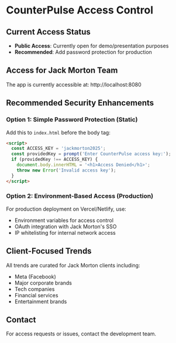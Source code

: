 # CounterPulse Access Control

## Current Access Status
- **Public Access**: Currently open for demo/presentation purposes
- **Recommended**: Add password protection for production

## Access for Jack Morton Team
The app is currently accessible at: http://localhost:8080

## Recommended Security Enhancements

### Option 1: Simple Password Protection (Static)
Add this to `index.html` before the body tag:

```html
<script>
  const ACCESS_KEY = 'jackmorton2025';
  const providedKey = prompt('Enter CounterPulse access key:');
  if (providedKey !== ACCESS_KEY) {
    document.body.innerHTML = '<h1>Access Denied</h1>';
    throw new Error('Invalid access key');
  }
</script>
```

### Option 2: Environment-Based Access (Production)
For production deployment on Vercel/Netlify, use:
- Environment variables for access control
- OAuth integration with Jack Morton's SSO
- IP whitelisting for internal network access

## Client-Focused Trends
All trends are curated for Jack Morton clients including:
- Meta (Facebook)
- Major corporate brands
- Tech companies
- Financial services
- Entertainment brands

## Contact
For access requests or issues, contact the development team.

